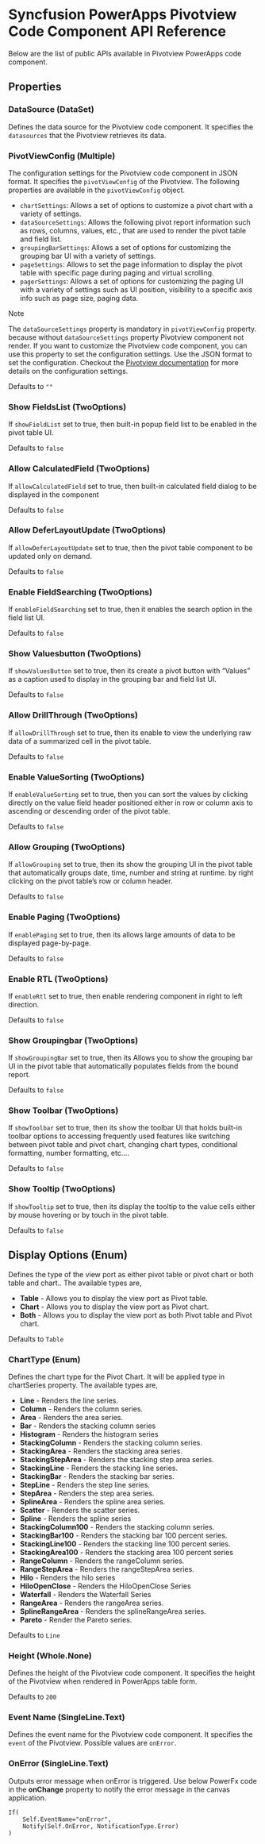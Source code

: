 # Syncfusion PowerApps Pivotview Code Component API Reference

Below are the list of public APIs available in Pivotview PowerApps code component.

## Properties

### DataSource (DataSet)

Defines the data source for the Pivotview code component. It specifies the `datasources` that the Pivotview retrieves its data.

### PivotViewConfig (Multiple)

The configuration settings for the Pivotview code component in JSON format. It specifies the `pivotViewConfig` of the Pivotview. The following properties are available in the `pivotViewConfig` object.

- `chartSettings`: Allows a set of options to customize a pivot chart with a variety of settings.
- `dataSourceSettings`: Allows the following pivot report information such as rows, columns, values, etc., that are used to render the pivot table and field list.
- `groupingBarSettings`: Allows a set of options for customizing the grouping bar UI with a variety of settings.
- `pageSettings`: Allows to set the page information to display the pivot table with specific page during paging and virtual scrolling.
- `pagerSettings`: Allows a set of options for customizing the paging UI with a variety of settings such as UI position, visibility to a specific axis info such as page size, paging data.

> [!NOTE]
> The `dataSourceSettings` property is mandatory in `pivotViewConfig` property. because without `dataSourceSettings` property Pivotview component not render. If you want to customize the Pivotview code component, you can use this property to set the configuration settings. Use the JSON format to set the configuration. Checkout the [Pivotview documentation](https://ej2.syncfusion.com/react/documentation/pivotview/getting-started) for more details on the configuration settings.

Defaults to `""`

### Show FieldsList (TwoOptions)

If `showFieldList` set to true, then built-in popup field list to be enabled in the pivot table UI.

Defaults to `false`

### Allow CalculatedField (TwoOptions)

If `allowCalculatedField` set to true, then built-in calculated field dialog to be displayed in the component

Defaults to `false`

### Allow DeferLayoutUpdate (TwoOptions)

If `allowDeferLayoutUpdate` set to true, then the pivot table component to be updated only on demand.

Defaults to `false`

### Enable FieldSearching (TwoOptions)

If `enableFieldSearching` set to true, then it enables the search option in the field list UI.

Defaults to `false`

### Show Valuesbutton (TwoOptions)

If `showValuesButton` set to true, then its create a pivot button with “Values” as a caption used to display in the grouping bar and field list UI.

Defaults to `false`

### Allow DrillThrough (TwoOptions)

If `allowDrillThrough` set to true, then its enable to view the underlying raw data of a summarized cell in the pivot table.

Defaults to `false`

### Enable ValueSorting (TwoOptions)

If `enableValueSorting` set to true, then you can sort the values by clicking directly on the value field header positioned either in row or column axis to ascending or descending order of the pivot table.

Defaults to `false`

### Allow Grouping (TwoOptions)

If `allowGrouping` set to true, then its show the grouping UI in the pivot table that automatically groups date, time, number and string at runtime. by right clicking on the pivot table’s row or column header.

Defaults to `false`

### Enable Paging (TwoOptions)

If `enablePaging` set to true, then its allows large amounts of data to be displayed page-by-page. 

Defaults to `false`

### Enable RTL (TwoOptions)

If `enableRtl` set to true, then enable rendering component in right to left direction.

Defaults to `false`

### Show Groupingbar (TwoOptions)

If `showGroupingBar` set to true, then its Allows you to show the grouping bar UI in the pivot table that automatically populates fields from the bound report.

Defaults to `false`

### Show Toolbar (TwoOptions)

If `showToolbar` set to true, then its show the toolbar UI that holds built-in toolbar options to accessing frequently used features like switching between pivot table and pivot chart, changing chart types, conditional formatting, number formatting, etc….

Defaults to `false`

### Show Tooltip (TwoOptions)

If `showTooltip` set to true, then its display the tooltip to the value cells either by mouse hovering or by touch in the pivot table.

Defaults to `false`

## Display Options (Enum)

Defines the type of the view port as either pivot table or pivot chart or both table and chart.. The available types are,

* **Table** - Allows you to display the view port as Pivot table.
* **Chart** - Allows you to display the view port as Pivot chart.
* **Both** - Allows you to display the view port as both Pivot table and Pivot chart.

Defaults to `Table`

### ChartType (Enum)

Defines the chart type for the Pivot Chart. It will be applied type in chartSeries property. The available types are,

 * **Line** - Renders the line series.
 * **Column** - Renders the column series.
 * **Area** - Renders the area series.
 * **Bar** - Renders the stacking column series
 * **Histogram** - Renders the histogram series
 * **StackingColumn** - Renders the stacking column series.
 * **StackingArea** - Renders the stacking area series.
 * **StackingStepArea** - Renders the stacking step area series.
 * **StackingLine** - Renders the stacking line series.
 * **StackingBar** - Renders the stacking bar series.
 * **StepLine** -  Renders the step line series.
 * **StepArea** -  Renders the step area series.
 * **SplineArea** - Renders the spline area series.
 * **Scatter** - Renders the scatter series.
 * **Spline** - Renders the spline series
 * **StackingColumn100** - Renders the stacking column series.
 * **StackingBar100** - Renders the stacking bar 100 percent series.
 * **StackingLine100** - Renders the stacking line 100 percent series.
 * **StackingArea100** - Renders the stacking area 100 percent series
 * **RangeColumn** - Renders the rangeColumn series.
 * **RangeStepArea** - Renders the rangeStepArea series.
 * **Hilo** - Renders the hilo series
 * **HiloOpenClose** - Renders the HiloOpenClose Series
 * **Waterfall** - Renders the Waterfall Series
 * **RangeArea** - Renders the rangeArea series.
 * **SplineRangeArea** - Renders the splineRangeArea series.
 * **Pareto** - Render the Pareto series.

Defaults to `Line`

### Height (Whole.None)

Defines the height of the Pivotview code component. It specifies the height of the Pivotview when rendered in PowerApps table form.

Defaults to `200`

### Event Name (SingleLine.Text)

Defines the event name for the Pivotview code component. It specifies the `event` of the Pivotview. Possible values are `onError`.

### OnError (SingleLine.Text)

Outputs error message when onError is triggered. Use below PowerFx code in the **onChange** property to notify the error message in the canvas application.

```
If(
    Self.EventName="onError",
    Notify(Self.OnError, NotificationType.Error)
)
```
